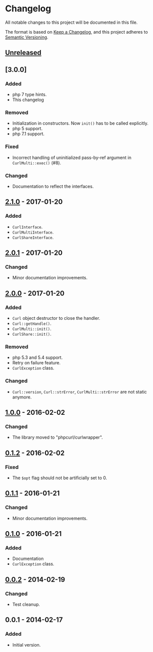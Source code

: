 # Changelog
All notable changes to this project will be documented in this file.

The format is based on [Keep a Changelog](https://keepachangelog.com/en/1.0.0/),
and this project adheres to [Semantic Versioning](https://semver.org/spec/v2.0.0.html).

## [Unreleased]
## [3.0.0]
### Added
- php 7 type hints.
- This changelog

### Removed
- Initialization in constructors. Now `init()` has to be called explicitly.
- php 5 support.
- php 7.1 support.

### Fixed
- Incorrect handling of uninitialized pass-by-ref argument in `CurlMulti::exec()` (#8).

### Changed
- Documentation to reflect the interfaces.

## [2.1.0] - 2017-01-20
### Added
- `CurlInterface`.
- `CurlMultiInterface`.
- `CurlShareInterface`.

## [2.0.1] - 2017-01-20
### Changed
- Minor documentation improvements.

## [2.0.0] - 2017-01-20
### Added
- `Curl` object destructor to close the handler.
- `Curl::getHandle()`.
- `CurlMulti::init()`.
- `CurlShare::init()`.

### Removed
- php 5.3 and 5.4 support.
- Retry on failure feature.
- `CurlException` class.

### Changed
- `Curl::version`, `Curl::strError`, `CurlMulti::strError` are not static anymore.

## [1.0.0] - 2016-02-02
### Changed
- The library moved to "phpcurl/curlwrapper".

## [0.1.2] - 2016-02-02
### Fixed
- The `$opt` flag should not be artificially set to 0.

## [0.1.1] - 2016-01-21
### Changed
- Minor documentation improvements.

## [0.1.0] - 2016-01-21
### Added
- Documentation
- `CurlException` class.

## [0.0.2] - 2014-02-19
### Changed
- Test cleanup.

## 0.0.1 - 2014-02-17
### Added
- Initial version.

[Unreleased]: https://github.com/phpcurl/curlwrapper/compare/2.1.0...HEAD
[2.1.0]: https://github.com/phpcurl/curlwrapper/compare/2.0.1...2.1.0
[2.0.1]: https://github.com/phpcurl/curlwrapper/compare/2.0.0...2.0.1
[2.0.0]: https://github.com/phpcurl/curlwrapper/compare/1.0.0...2.0.0
[1.0.0]: https://github.com/phpcurl/curlwrapper/compare/0.1.2...1.0.0
[0.1.2]: https://github.com/phpcurl/curlwrapper/compare/0.1.1...0.1.2
[0.1.1]: https://github.com/phpcurl/curlwrapper/compare/0.1.0...0.1.1
[0.1.0]: https://github.com/phpcurl/curlwrapper/compare/0.0.2...0.1.0
[0.0.2]: https://github.com/phpcurl/curlwrapper/compare/0.0.1...0.0.2
